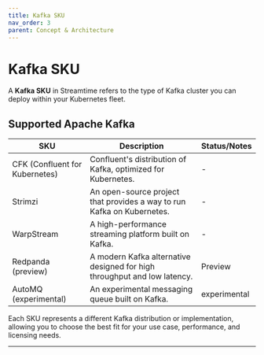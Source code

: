 ```yaml
---
title: Kafka SKU
nav_order: 3
parent: Concept & Architecture
---
```


# Kafka SKU

A **Kafka SKU** in Streamtime refers to the type of Kafka cluster you can deploy within your Kubernetes fleet.

## Supported Apache Kafka 

| SKU | Description | Status/Notes |
| --- | ----------- | --- |
| CFK (Confluent for Kubernetes) | Confluent's distribution of Kafka, optimized for Kubernetes. | - |
| Strimzi | An open-source project that provides a way to run Kafka on Kubernetes. | - |
| WarpStream | A high-performance streaming platform built on Kafka. | - |
| Redpanda (preview) | A modern Kafka alternative designed for high throughput and low latency. | Preview |
| AutoMQ (experimental) | An experimental messaging queue built on Kafka. | experimental  |

Each SKU represents a different Kafka distribution or implementation, allowing you to choose the best fit for your use case, performance, and licensing needs.

---
